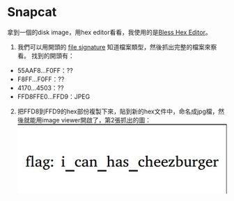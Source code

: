 # Snapcat
拿到一個的disk image，用hex editor看看，我使用的是[Bless Hex Editor](http://home.gna.org/bless/)。
 1. 我們可以用開頭的 [file signature](http://en.wikipedia.org/wiki/List_of_file_signatures) 知道檔案類型，然後抓出完整的檔案來察看。
 找到的開頭有：
  * 55AAF8...F0FF：??
  * F8FF...F0FF：??
  * 4170...4503：??
  * FFD8FFE0...FFD9：JPEG
 2. 把FFD8到FFD9的hex部份複製下來，貼到新的hex文件中，命名成jpg檔，然後就能用image viewer開啟了，第2張抓出的圖：
 ![image](flag_snapcat.jpg)
